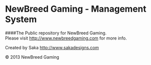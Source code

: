  NewBreed Gaming - Management System
=====================================

####The Public repository for NewBreed Gaming.  
Please visit http://www.newbreedgaming.com for more info.

Created by Saka
http://www.sakadesigns.com

<div class="footer">
        &copy; 2013 NewBreed Gaming
    </div>
